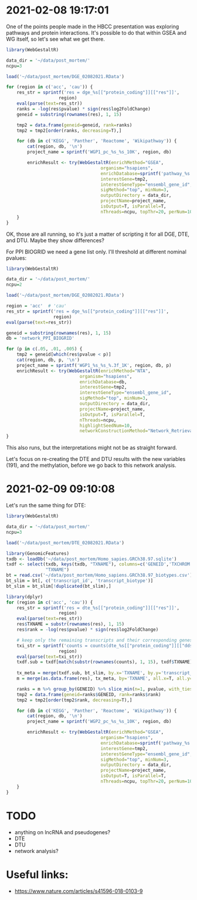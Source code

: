 # 2021-02-08 19:17:01

One of the points people made in the HBCC presentation was exploring pathways
and protein interactions. It's possible to do that within GSEA and WG itself, so
let's see what we get there.

```r
library(WebGestaltR)

data_dir = '~/data/post_mortem/'
ncpu=3

load('~/data/post_mortem/DGE_02082021.RData')

for (region in c('acc', 'cau')) {
    res_str = sprintf('res = dge_%s[["protein_coding"]][["res"]]',
                    region)
    eval(parse(text=res_str))
    ranks = -log(res$pvalue) * sign(res$log2FoldChange)
    geneid = substring(rownames(res), 1, 15)

    tmp2 = data.frame(geneid=geneid, rank=ranks)
    tmp2 = tmp2[order(ranks, decreasing=T),]

    for (db in c('KEGG', 'Panther', 'Reactome', 'Wikipathway')) {
        cat(region, db, '\n')
        project_name = sprintf('WGP1_pc_%s_%s_10K', region, db)

        enrichResult <- try(WebGestaltR(enrichMethod="GSEA",
                                    organism="hsapiens",
                                    enrichDatabase=sprintf('pathway_%s', db),
                                    interestGene=tmp2,
                                    interestGeneType="ensembl_gene_id",
                                    sigMethod="top", minNum=3,
                                    outputDirectory = data_dir,
                                    projectName=project_name,
                                    isOutput=T, isParallel=T,
                                    nThreads=ncpu, topThr=20, perNum=10000))
    }
}
```

OK, those are all running, so it's just a matter of scripting it for all DGE,
DTE, and DTU. Maybe they show differences?

For PPI BIOGRID we need a gene list only. I'll threshold at different nominal pvalues:

```r
library(WebGestaltR)

data_dir = '~/data/post_mortem/'
ncpu=2

load('~/data/post_mortem/DGE_02082021.RData')

region = 'acc'  # 'cau'
res_str = sprintf('res = dge_%s[["protein_coding"]][["res"]]',
                  region)
eval(parse(text=res_str))

geneid = substring(rownames(res), 1, 15)
db = 'network_PPI_BIOGRID'

for (p in c(.05, .01, .005) {
    tmp2 = geneid[which(res$pvalue < p)]
    cat(region, db, p, '\n')
    project_name = sprintf('WGP1_%s_%s_%.3f_1K', region, db, p)
    enrichResult <- try(WebGestaltR(enrichMethod="NTA",
                            organism="hsapiens",
                            enrichDatabase=db,
                            interestGene=tmp2,
                            interestGeneType="ensembl_gene_id",
                            sigMethod="top", minNum=3,
                            outputDirectory = data_dir,
                            projectName=project_name,
                            isOutput=T, isParallel=T,
                            nThreads=ncpu,
                            highlightSeedNum=10,
                            networkConstructionMethod="Network_Retrieval_Prioritization"))
}
```

This also runs, but the interpretations might not be as straight forward.

Let's focus on re-creating the DTE and DTU results with the new variables (191),
and the methylation, before we go back to this network analysis.

# 2021-02-09 09:10:08

Let's run the same thing for DTE:

```r
library(WebGestaltR)

data_dir = '~/data/post_mortem/'
ncpu=3

load('~/data/post_mortem/DTE_02082021.RData')

library(GenomicFeatures)
txdb <- loadDb('~/data/post_mortem/Homo_sapies.GRCh38.97.sqlite')
txdf <- select(txdb, keys(txdb, "TXNAME"), columns=c('GENEID','TXCHROM'),
               "TXNAME")
bt = read.csv('~/data/post_mortem/Homo_sapiens.GRCh38.97_biotypes.csv')
bt_slim = bt[, c('transcript_id', 'transcript_biotype')]
bt_slim = bt_slim[!duplicated(bt_slim),]

library(dplyr)
for (region in c('acc', 'cau')) {
    res_str = sprintf('res = dte_%s[["protein_coding"]][["res"]]',
                    region)
    eval(parse(text=res_str))
    res$TXNAME = substr(rownames(res), 1, 15)
    res$rank = -log(res$pvalue) * sign(res$log2FoldChange)

    # keep only the remaining transcripts and their corresponding genes
    txi_str = sprintf('counts = counts(dte_%s[["protein_coding"]][["dds"]])',
                    region)
    eval(parse(text=txi_str))
    txdf.sub = txdf[match(substr(rownames(counts), 1, 15), txdf$TXNAME),]
    
    tx_meta = merge(txdf.sub, bt_slim, by.x='TXNAME', by.y='transcript_id')
    m = merge(as.data.frame(res), tx_meta, by='TXNAME', all.x=T, all.y=F)

    ranks = m %>% group_by(GENEID) %>% slice_min(n=1, pvalue, with_ties=F)
    tmp2 = data.frame(geneid=ranks$GENEID, rank=ranks$rank)
    tmp2 = tmp2[order(tmp2$rank, decreasing=T),]

    for (db in c('KEGG', 'Panther', 'Reactome', 'Wikipathway')) {
        cat(region, db, '\n')
        project_name = sprintf('WGP2_pc_%s_%s_10K', region, db)

        enrichResult <- try(WebGestaltR(enrichMethod="GSEA",
                                    organism="hsapiens",
                                    enrichDatabase=sprintf('pathway_%s', db),
                                    interestGene=tmp2,
                                    interestGeneType="ensembl_gene_id",
                                    sigMethod="top", minNum=3,
                                    outputDirectory = data_dir,
                                    projectName=project_name,
                                    isOutput=T, isParallel=T,
                                    nThreads=ncpu, topThr=20, perNum=10000))
    }
}
```



# TODO
 * anything on lncRNA and pseudogenes?
 * DTE
 * DTU
 * network analysis?


# Useful links:
 * https://www.nature.com/articles/s41596-018-0103-9